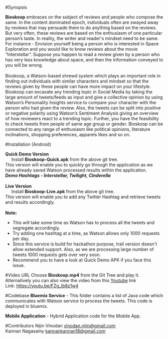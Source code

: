#Synopsis

<b>Bioskoop</b> embraces on the subject of reviews and people who compose the same. In the content dominated epoch, individuals often are swayed away by reviews that may persuade them to do anything based on the reviews. But very often, these reviews are based on the enthusiasm of one particular person’s taste. In reality, the writer and reader's mindset need to be same. For instance - Envision yourself being a person who is interested in Space Exploration and you would like to know reviews about the movie “Interstellar”. Suppose you happen to read a review given by a person who has very less knowledge about space, and then the information conveyed to you will be wrong.<br/><br/>
Bioskoop, a Watson-based shrewd system which plays an important role in finding out individuals with similar characters and mindset so that the reviews given by these people can have more impact on your lifestyle. Bioskoop can excavate any trending topic in Social Media by taking the large amount of tweets/feeds as input and give a collective opinion by using Watson’s Personality Insights service to compare your character with the person who had given the review. Also, the tweets can be split into positive or negative polarity using Watson’s Sentiment Analysis giving an overview of how reviewers react to a trending topic. Further, you have the feasibility to check tweets from people of same age group or gender.  Bioskoop can be connected to any range of enthusiasm like political opinions, literature inclinations, shopping preferences, apparels likes and so on.


#Installation (Android)

<b>Quick Demo Version</b><br/>
&nbsp;&nbsp;&nbsp;&nbsp;&nbsp;Install <b>Bioskoop-Quick.apk</b> from the above git tree.<br/>
This version will enable you to quickly go through the application as we have already saved Watson processed results within the application.<br/>
<b><i>Demo Hashtags - Interstellar, Twilight, Cinderella</i></b><br/><br/>
<b>Live Version</b><br/>&nbsp;&nbsp;&nbsp;&nbsp;&nbsp;Install <b>Bioskoop-Live.apk</b> from the above git tree.<br/>
This version will enable you to add any Twitter Hashtag and retrieve tweets and results accordingly.<br/><br/>
<b>Note:</b> 
<ul>
<li>This will take some time as Watson has to process all the tweets and segregate accordingly. </li>
<li>Try adding one hashtag at a time, as Watson allows only 1000 requests per day.</li>
<li>Since this service is build for hackathon purpose, trail version doesn't allow extended support. Also, as we are processing large number of tweets 1000 requests gets over very soon.</li>
<li>Recommend you to have a look at Quick Demo APK if you face this issue.</li>
</ul>

#Video URL
Choose <b>Bioskoop.mp4</b> from the Git Tree and play it.<br/>
Alternatively you can also view the video from this <a href="https://youtu.be/FZg_Ib8z1w4" target="_blank">Youtube</a> link<br/>
Link: <a href="https://youtu.be/FZg_Ib8z1w4" target="_blank">https://youtu.be/FZg_Ib8z1w4</a>


#Codebase
<b>Bluemix Service</b> - This folder contains a list of Java code which communicates with Watson service to process the tweets. This code is deployed in bluemix. <br/>

<b>Mobile Application</b> - Hybrid Application code for the Mobile App. <br/>

#Contributors
Nijin Vinodan vinodan.nijin@gmail.com<br/>
Kannan Nagasamy kannankannan18@gmail.com


